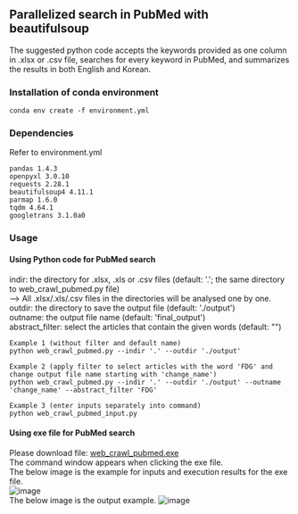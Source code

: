 ## Parallelized search in PubMed with beautifulsoup
The suggested python code accepts the keywords provided as one column in .xlsx or .csv file, searches for every keyword in PubMed, and summarizes the results in both English and Korean.

### Installation of conda environment
```{Plain Text}
conda env create -f environment.yml
```

### Dependencies
Refer to environment.yml
```{Plain Text}
pandas 1.4.3  
openpyxl 3.0.10  
requests 2.28.1  
beautifulsoup4 4.11.1  
parmap 1.6.0  
tqdm 4.64.1  
googletrans 3.1.0a0  
```
### Usage
#### Using Python code for PubMed search  
indir: the directory for .xlsx, .xls or .csv files (default: '.'; the same directory to web_crawl_pubmed.py file)  
--> All .xlsx/.xls/.csv files in the directories will be analysed one by one.  
outdir: the directory to save the output file (default: './output')  
outname: the output file name (default: 'final_output')  
abstract_filter: select the articles that contain the given words (default: "")  
```{Plain Text}
Example 1 (without filter and default name)
python web_crawl_pubmed.py --indir '.' --outdir './output'

Example 2 (apply filter to select articles with the word 'FDG' and change output file name starting with 'change_name')
python web_crawl_pubmed.py --indir '.' --outdir './output' --outname 'change_name' --abstract_filter 'FDG'

Example 3 (enter inputs separately into command)
python web_crawl_pubmed_input.py
```
#### Using exe file for PubMed search
Please download file: [web_crawl_pubmed.exe](https://github.com/bsungwoo/pubmed_search/releases/download/v1.0.0/web_crawl_pubmed.exe)  
The command window appears when clicking the exe file.  
The below image is the example for inputs and execution results for the exe file.  
![image](https://user-images.githubusercontent.com/61150422/211228253-459dfae7-7ada-4b50-b8ea-64065b0eee09.png)  
The below image is the output example.
![image](https://user-images.githubusercontent.com/61150422/211229344-21a26639-626a-4150-b5cf-a890296e0d51.png)
